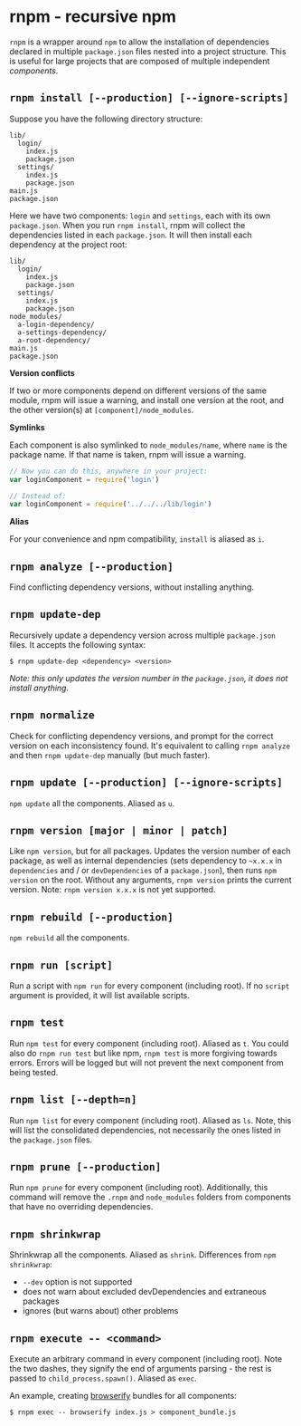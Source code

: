 rnpm - recursive npm
====================

`rnpm` is a wrapper around `npm` to allow the installation of dependencies declared in multiple `package.json` files nested into a project structure. This is useful for large projects that are composed of multiple independent *components*.

## `rnpm install [--production] [--ignore-scripts]`

Suppose you have the following directory structure:

    lib/
      login/
        index.js
        package.json
      settings/
        index.js
        package.json
    main.js
    package.json

Here we have two components: `login` and `settings`, each with its own `package.json`. When you run `rnpm install`, rnpm will collect the dependencies listed in each `package.json`. It will then install each dependency at the project root:

    lib/
      login/
        index.js
        package.json
      settings/
        index.js
        package.json
    node_modules/
      a-login-dependency/
      a-settings-dependency/
      a-root-dependency/
    main.js
    package.json

**Version conflicts**

If two or more components depend on different versions of the same module, rnpm will issue a warning, and install one version at the root, and the other version(s) at `[component]/node_modules`.

**Symlinks**

Each component is also symlinked to `node_modules/name`, where `name` is the package name. If that name is taken, rnpm will issue a warning.

```js
// Now you can do this, anywhere in your project:
var loginComponent = require('login')

// Instead of:
var loginComponent = require('../../../lib/login')
```

**Alias**

For your convenience and npm compatibility, `install` is aliased as `i`.

## `rnpm analyze [--production]`

Find conflicting dependency versions, without installing anything.

## `rnpm update-dep`

Recursively update a dependency version across multiple `package.json` files. It accepts the following syntax:

    $ rnpm update-dep <dependency> <version>

*Note: this only updates the version number in the `package.json`, it does not install anything.*

## `rnpm normalize`

Check for conflicting dependency versions, and prompt for the correct version on each inconsistency found. It's equivalent to calling `rnpm analyze` and then `rnpm update-dep` manually (but much faster).

## `rnpm update [--production] [--ignore-scripts]`

`npm update` all the components. Aliased as `u`.

## `rnpm version [major | minor | patch]`

Like `npm version`, but for all packages. Updates the version number of each package, as well as internal dependencies (sets dependency to `~x.x.x` in `dependencies` and / or `devDependencies` of a `package.json`), then runs `npm version` on the root. Without any arguments, `rnpm version` prints the current version. Note: `rnpm version x.x.x` is not yet supported.

## `rnpm rebuild [--production]`

`npm rebuild` all the components.

## `rnpm run [script]`

Run a script with `npm run` for every component (including root). If no `script` argument is provided, it will list available scripts.

## `rnpm test`

Run `npm test` for every component (including root). Aliased as `t`. You could also do `rnpm run test` but like npm, `rnpm test` is more forgiving towards errors. Errors will be logged but will not prevent the next component from being tested.

## `rnpm list [--depth=n]`

Run `npm list` for every component (including root). Aliased as `ls`. Note, this will list the consolidated dependencies, not necessarily the ones listed in the `package.json` files.

## `rnpm prune [--production]`

Run `npm prune` for every component (including root). Additionally, this command will remove the `.rnpm` and `node_modules` folders from components that have no overriding dependencies.

## `rnpm shrinkwrap`

Shrinkwrap all the components. Aliased as `shrink`. Differences from `npm shrinkwrap`:

- `--dev` option is not supported
- does not warn about excluded devDependencies and extraneous packages
- ignores (but warns about) other problems

## `rnpm execute -- <command>`

Execute an arbitrary command in every component (including root). Note the two dashes, they signify the end of arguments parsing - the rest is passed to `child_process.spawn()`. Aliased as `exec`.

An example, creating [browserify](https://github.com/substack/node-browserify) bundles for all components:

`$ rnpm exec -- browserify index.js > component_bundle.js`
